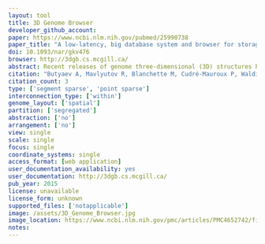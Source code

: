 ```yaml
---
layout: tool 
title: 3D Genome Browser
developer_github_account: 
paper: https://www.ncbi.nlm.nih.gov/pubmed/25990738
paper_title: "A low-latency, big database system and browser for storage, querying and visualization of 3D genomic data"
doi: 10.1093/nar/gkv476
browser: http://3dgb.cs.mcgill.ca/
abstract: Recent releases of genome three-dimensional (3D) structures have the potential to transform our understanding of genomes. Nonetheless, the storage technology and visualization tools need to evolve to offer to the scientific community fast and convenient access to these data. We introduce simultaneously a database system to store and query 3D genomic data (3DBG), and a 3D genome browser to visualize and explore 3D genome structures (3DGB). We benchmark 3DBG against state-of-the-art systems and demonstrate that it is faster than previous solutions, and importantly gracefully scales with the size of data. We also illustrate the usefulness of our 3D genome Web browser to explore human genome structures. The 3D genome browser is available at http://3dgb.cs.mcgill.ca/.
citation: "Butyaev A, Mavlyutov R, Blanchette M, Cudré-Mauroux P, Waldispühl J. A low-latency, big database system and browser for storage, querying and visualization of 3D genomic data. Nucleic Acids Res. academic.oup.com; 2015;43: e103."
citation_count: 3
type: ['segment sparse', 'point sparse']
interconnection_type: ['within']
genome_layout: ['spatial']
partition: ['segregated']
abstraction: ['no']
arrangement: ['no']
view: single
scale: single
focus: single
coordinate_systems: single
access_format: [web application]
user_documentation_availability: yes
user_documentation: http://3dgb.cs.mcgill.ca/
pub_year: 2015
license: unavailable
license_form: unknown
supported_files: ['notapplicable']
image: /assets/3D_Genome_Browser.jpg
image_location: https://www.ncbi.nlm.nih.gov/pmc/articles/PMC4652742/figure/F2/
notes: 
---
```

